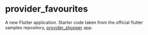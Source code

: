 # provider_favourites

A new Flutter application.
Starter code taken from the official flutter samples repository, [provider_shopper](https://github.com/flutter/samples/tree/master/provider_shopper) app.
